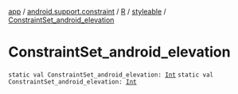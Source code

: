 [app](../../../index.md) / [android.support.constraint](../../index.md) / [R](../index.md) / [styleable](index.md) / [ConstraintSet_android_elevation](./-constraint-set_android_elevation.md)

# ConstraintSet_android_elevation

`static val ConstraintSet_android_elevation: `[`Int`](https://kotlinlang.org/api/latest/jvm/stdlib/kotlin/-int/index.html)
`static val ConstraintSet_android_elevation: `[`Int`](https://kotlinlang.org/api/latest/jvm/stdlib/kotlin/-int/index.html)